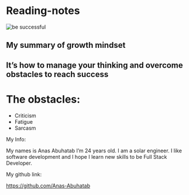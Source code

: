 # Reading-notes

![be successful](https://i1.wp.com/atlassianblog.wpengine.com/wp-content/uploads/2015/11/growth-mindset.png?w=1101&ssl=1)

## My summary of growth mindset 

## It’s how to manage your thinking and overcome obstacles to reach success

# The obstacles: #

- Criticism
- Fatigue
- Sarcasm


My Info:

My names is Anas Abuhatab I’m 24 years old. I am a solar engineer. I like software development and I hope I learn new skills to be Full Stack Developer.

My github link:

 https://github.com/Anas-Abuhatab 
